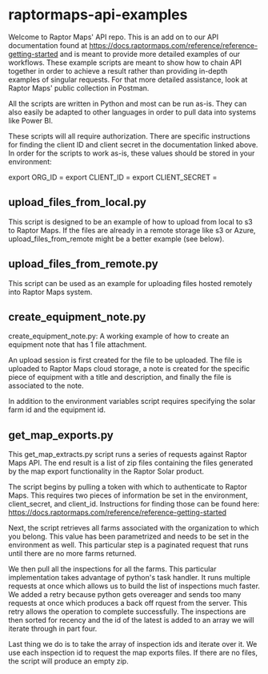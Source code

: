 # raptormaps-api-examples

Welcome to Raptor Maps' API repo. This is an add on to our API documentation found at https://docs.raptormaps.com/reference/reference-getting-started and is meant to provide more detailed examples of our workflows. These example scripts are meant to show how to chain API together in order to achieve a result rather than providing in-depth examples of singular requests. For that more detailed assistance, look at Raptor Maps' public collection in Postman.

All the scripts are written in Python and most can be run as-is. They can also easily be adapted to other languages in order to pull data into systems like Power BI.

These scripts will all require authorization. There are specific instructions for finding the client ID and client secret in the documentation linked above. In order for the scripts to work as-is, these values should be stored in your environment:

export ORG_ID = <your org id>
export CLIENT_ID = <your client id>
export CLIENT_SECRET = <your client secret>

## upload_files_from_local.py
This script is designed to be an example of how to upload from local to s3 to Raptor Maps. If the files are already in a remote storage like s3 or Azure, upload_files_from_remote might be a better example (see below).

## upload_files_from_remote.py
This script can be used as an example for uploading files hosted remotely into Raptor Maps system.

## create_equipment_note.py
create_equipment_note.py: A working example of how to create an equipment
note that has 1 file attachment.

An upload session is first created for the file to be uploaded. The file
is uploaded to Raptor Maps cloud storage, a note is created for the specific 
piece of equipment with a title and description, and finally the file
is associated to the note.

In addition to the environment variables script requires specifying the solar farm id and the equipment id.


## get_map_exports.py

This get_map_extracts.py script runs a series of requests against Raptor Maps API. The end result is a list of zip files containing the files generated by the map export functionality in the Raptor Solar product.

The script begins by pulling a token with which to authenticate to Raptor Maps. 
This requires two pieces of information be set in the environment, client_secret, and client_id. Instructions for finding those can be found here: https://docs.raptormaps.com/reference/reference-getting-started

Next, the script retrieves all farms associated with the organization to which you belong. This value has been parametrized and needs to be set in the environment as well.
This particular step is a paginated request that runs until there are no more farms returned. 

We then pull all the inspections for all the farms. This particular implementation takes advantage of python's task handler. It runs multiple requests at once which allows us to build the list of inspections much faster. 
We added a retry because python gets overeager and sends too many requests at once which produces a back off rquest from the server. This retry allows the operation to complete successfully.
The inspections are then sorted for recency and the id of the latest is added to an array we will iterate through in part four.

Last thing we do is to take the array of inspection ids and iterate over it. We use each inspection id to request the map exports files. If there are no files, the script will produce an empty zip.